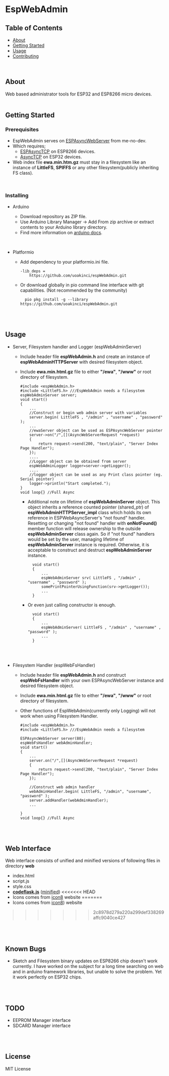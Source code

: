 # EspWebAdmin

## Table of Contents

- [About](#about)
- [Getting Started](#getting_started)
- [Usage](#usage)
- [Contributing](../CONTRIBUTING.md)

<br>

## About <a name = "about"></a>

Web based administrator tools for ESP32 and ESP8266  micro devices.
<br><br>

## Getting Started <a name = "getting_started"></a>

### Prerequisites

- EspWebAdmin serves on [ESPAsyncWebServer](https://github.com/me-no-dev/ESPAsyncWebServer) from me-no-dev. <br>
- Which requires;
    - [ESPAsyncTCP](https://github.com/me-no-dev/ESPAsyncTCP) on ESP8266 devices.
    - [AsyncTCP](https://github.com/me-no-dev/AsyncTCP) on ESP32 devices.
- Web index file <b>ewa.min.htm.gz</b> must stay in a filesystem like an instance of <b>LittleFS</b>, <b>SPIFFS</b> or any other filesystem(publicly inheriting FS class).

<br>

### Installing


- Arduino

    -  Download repository as ZIP file.
    -  Use Arduino Library Manager -> Add From zip archive or extract contents to your Arduino library directory.
    -  Find more information on [arduino docs](https://docs.arduino.cc/software/ide-v1/tutorials/installing-libraries).
<br>

- Platformio
    -   Add dependency to your platformio.ini file.

            
            -lib_deps =
                https://github.com/uoakinci/espWebAdmin.git
            
    - Or download globally in pio command line interface with git capabilities. (Not recommended by the community)

            pio pkg install -g --library https://github.com/uoakinci/espWebAdmin.git

<br>
<br>


## Usage <a name = "usage"></a>



- Server, Filesystem handler and Logger (espWebAdminServer)

    -   Include header file <b>espWebAdmin.h</b> and create an instance of <b>espWebAdminHTTPServer</b> with desired filesystem object.
    -   Include <b>ewa.min.html.gz</b> file to either <b>"/ewa"</b>, <b>"/www"</b> or root directory of filesystem.

        ```
        #include <espWebAdmin.h>
        #include <LittleFS.h> ///EspWebAdmin needs a filesystem
        espWebAdminServer server;
        void start()
        {
            ...
            //Construct or begin web admin server with variables
            server.begin( LittleFS , "/admin" , "username" , "password" );
            ...
            //ewaServer object can be used as ESPAsyncWebServer pointer
            server->on("/",[](AsyncWebServerRequest *request)
            {
                return request->send(200, "text/plain", "Server Index Page Handler");
            });
            ....
            //Logger object can be obtained from server
            espWebAdminLogger logger=server->getLogger();
            ....
            //logger object can be used as any Print class pointer (eg. Serial pointer)
            logger->println("Start completed.");
        }
        void loop{} //Full Async
        ```
        - Additional note on lifetime of <b>espWebAdminServer</b> object. This object inherits a reference counted pointer (shared_ptr) of <b>espWebAdminHTTPServer_impl</b> class which holds its own reference in ESPWebAsyncServer's "not found" handler. Resetting or changing "not found" handler with <b>onNotFound()</b> member function will release ownership to the outside <b>espWebAdminServer</b> class again. So if "not found" handlers would be set by the user, managing lifetime of <b>espWebAdminServer</b> instance is required. Otherwise, it is acceptable to construct and destruct <b>espWebAdminServer</b> instance.
                
                void start()
                {
                    ...
                    espWebAdminServer srv( LittleFS , "/admin" , "username" , "password" );
                    somePrintPointerUsingFunction(srv->getLogger());
                    ...
                }
                
        - Or even just calling constructor is enough.
            
                void start()
                {
                    ...
                    espWebAdminServer( LittleFS , "/admin" , "username" , "password" );
                    ...
                }
            

    <br>
    <br>


- Filesystem Handler (espWebFsHandler)

    -   Include header file <b>espWebAdmin.h</b> and construct <b>espWebFsHandler</b> with your own ESPAsyncWebServer instance and desired filesystem object.
    -   Include <b>ewa.min.html.gz</b> file to either <b>"/ewa"</b>, <b>"/www"</b> or root directory of filesystem.
    -   Other functions of EspWebAdmin(currently only Logging) will not work when using Filesystem Handler.

        ```
        #include <espWebAdmin.h>
        #include <LittleFS.h> ///EspWebAdmin needs a filesystem

        ESPAsyncWebServer server(80);
        espWebFsHandler webAdminHandler;
        void start()
        {
            ...
            server.on("/",[](AsyncWebServerRequest *request)
            {
                return request->send(200, "text/plain", "Server Index Page Handler");
            });

            //Construct web admin handler
            webAdminHandler.begin( LittleFS, "/admin", "username", "password" );
            server.addHandler(webAdminHandler);
            ...

        }
        void loop{} //Full Async
        ```

<br>
<br>

## Web Interface

Web interface consists of unified and minified versions of following files in directory <b>web</b>
-   index.html
-   script.js
-   style.css
-    [<b>codeflask.js</b>](https://github.com/kazzkiq/CodeFlask) ([minified](https://unpkg.com/codeflask/build/codeflask.min.js))
<<<<<<< HEAD
-   Icons comes from [icon8](https://icons8.com) website
=======
-   Icons comes from [icon8](https://icons8.com)) website
>>>>>>> 2c8978d279a220a299def338269affc9040ce427

<br>
<br>

## Known Bugs
- Sketch and Filesystem binary updates on ESP8266 chip doesn't work currently. I have worked on the subject for a long time searching on web and in arduino framework libraries, but unable to solve the problem.  Yet it work perfectly on ESP32 chips.

<br>
<br>

## TODO
- EEPROM Manager interface 
- SDCARD Manager interface

<br>
<br>

## License
MIT License
